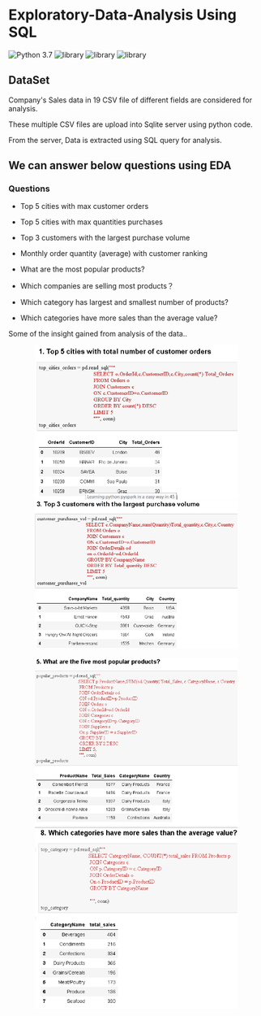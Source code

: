 # Exploratory-Data-Analysis Using SQL
![Python 3.7](https://img.shields.io/badge/Python-3.7-brightgreen.svg) ![library](https://img.shields.io/badge/Library-numpy-orange.svg) ![library](https://img.shields.io/badge/Library-pandas-blueviolet.svg) ![library](https://img.shields.io/badge/Library-Sqlite3-9cf.svg)

## DataSet
Company's Sales data in 19 CSV file of different fields are considered for analysis.
 
These multiple CSV files are upload into Sqlite server using python code.

From the server, Data is extracted using SQL query for analysis.

## We can answer below questions using EDA

### Questions
- Top 5 cities with max customer orders

- Top 5 cities with max quantities purchases

- Top 3 customers with the largest purchase volume

- Monthly order quantity (average) with customer ranking

- What are the most popular products?

- Which companies are selling most products？

- Which category has largest and smallest number of products?

- Which categories have more sales than the average value?

Some of the insight gained from analysis of the data..

 <p float="left" align='center'>
 
 <img src = "https://github.com/diwakarDrs/EDA/blob/main/SQL_SalesAnalysis/Readme/cities.PNG" width = 400 alt="cities">
 
 <img src = "https://github.com/diwakarDrs/EDA/blob/main/SQL_SalesAnalysis/Readme/customer.PNG" width = 400 alt="customer">
  
 </p>
 
  <p float="left" align='center'>
 
 <img src = "https://github.com/diwakarDrs/EDA/blob/main/SQL_SalesAnalysis/Readme/product.PNG" width = 400 alt="product">
 
 <img src = "https://github.com/diwakarDrs/EDA/blob/main/SQL_SalesAnalysis/Readme/category.PNG" width = 400 alt="category">
  
 </p>

